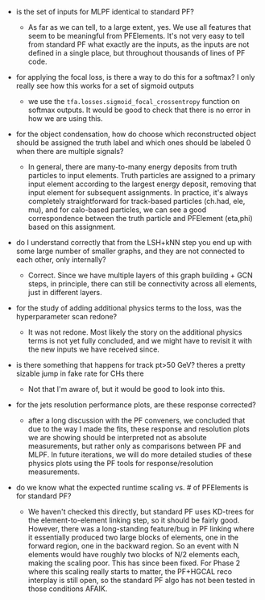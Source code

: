 - is the set of inputs for MLPF identical to standard PF?
  - As far as we can tell, to a large extent, yes. We use all features that seem to be meaningful from PFElements. It's not very easy to tell from standard PF what exactly are the inputs, as the inputs are not defined in a single place, but throughout thousands of lines of PF code.

- for applying the focal loss, is there a way to do this for a softmax? I only really see how this works for a set of sigmoid outputs
  - we use the `tfa.losses.sigmoid_focal_crossentropy` function on softmax outputs. It would be good to check that there is no error in how we are using this.
  
- for the object condensation, how do choose which reconstructed object should be assigned the truth label and which ones should be labeled 0 when there are multiple signals?
  - In general, there are many-to-many energy deposits from truth particles to input elements. Truth particles are assigned to a primary input element according to the largest energy deposit, removing that input element for subsequent assignments. In practice, it's always completely straightforward for track-based particles (ch.had, ele, mu), and for calo-based particles, we can see a good correspondence between the truth particle and PFElement (eta,phi) based on this assignment.

- do I understand correctly that from the LSH+kNN step you end up with some large number of smaller graphs, and they are not connected to each other, only internally?
  - Correct. Since we have multiple layers of this graph building + GCN steps, in principle, there can still be connectivity across all elements, just in different layers.
  
- for the study of adding additional physics terms to the loss, was the hyperparameter scan redone?
  - It was not redone. Most likely the story on the additional physics terms is not yet fully concluded, and we might have to revisit it with the new inputs we have received since.

- is there something that happens for track pt>50 GeV? theres a pretty sizable jump in fake rate for CHs there
  - Not that I'm aware of, but it would be good to look into this.

- for the jets resolution performance plots, are these response corrected?
  - after a long discussion with the PF conveners, we concluded that due to the way I made the fits, these response and resolution plots we are showing should be interpreted not as absolute measurements, but rather only as comparisons between PF and MLPF. In future iterations, we will do more detailed studies of these physics plots using the PF tools for response/resolution measurements.

- do we know what the expected runtime scaling vs. # of PFElements is for standard PF?
  - We haven't checked this directly, but standard PF uses KD-trees for the element-to-element linking step, so it should be fairly good. However, there was a long-standing feature/bug in PF linking where it essentially produced two large blocks of elements, one in the forward region, one in the backward region. So an event with N elements would have roughly two blocks of N/2 elements each, making the scaling poor. This has since been fixed. For Phase 2 where this scaling really starts to matter, the PF+HGCAL reco interplay is still open, so the standard PF algo has not been tested in those conditions AFAIK.
